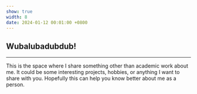 ```yaml
---
show: true
width: 8
date: 2024-01-12 00:01:00 +0800
---
```


<div class="p-4">
    <h2>Wubalubadubdub!</h2>
    <hr />
    <p>
        This is the space where I share something other than academic work about me. It could be some interesting projects, hobbies, or anything I want to share with you. Hopefully this can help you know better about me as a person.
    </p>
    <!-- <p>
        You can create a new portfolio item by creating a new file in the <code>_portfolio</code> folder. It gives you the highest flexibility to customize the item using any HTML code.
    </p> -->
    <!-- <p>
        Cards are ordered by the <code>date</code> field in the front matter in descending order. The <code>width</code> field is used to determine the width of the card, ranging from 1 to 12.
        Layout is done by the <a href="https://masonry.desandro.com/" target="_blank">Masonry</a> library.
    </p> -->
    <!-- <p>
        For a tidy layout, it is recommended to set the width of the cards to be either multiple of 3 or multiple of 4 for all cards, except for small badges that do not take up much space (width=1).
    </p> -->
</div>